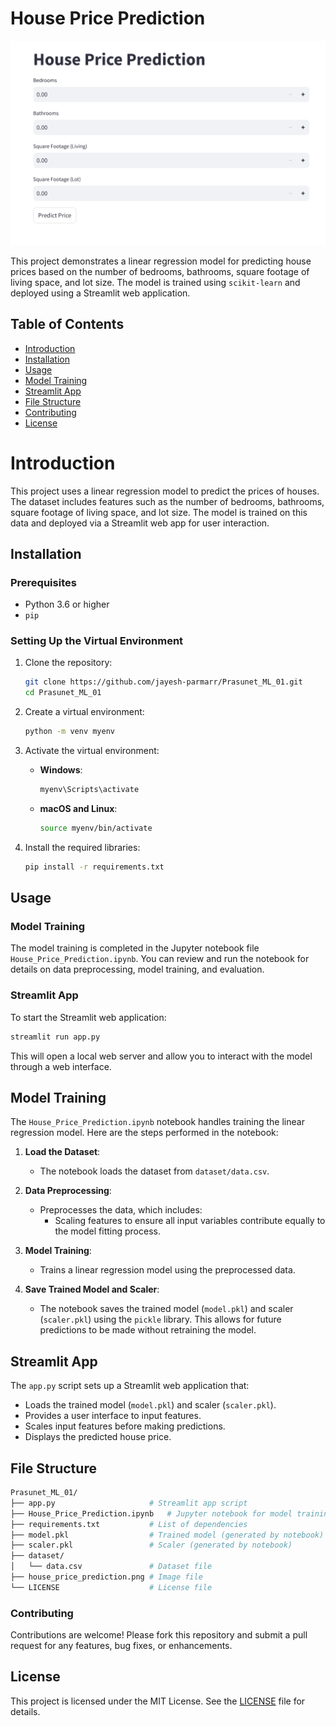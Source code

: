 # House Price Prediction

![House Price Prediction](house_price_prediction.png)

This project demonstrates a linear regression model for predicting house prices based on the number of bedrooms, bathrooms, square footage of living space, and lot size. The model is trained using `scikit-learn` and deployed using a Streamlit web application.

## Table of Contents

- [Introduction](#introduction)
- [Installation](#installation)
- [Usage](#usage)
- [Model Training](#model-training)
- [Streamlit App](#streamlit-app)
- [File Structure](#file-structure)
- [Contributing](#contributing)
- [License](#license)

# Introduction

This project uses a linear regression model to predict the prices of houses. The dataset includes features such as the number of bedrooms, bathrooms, square footage of living space, and lot size. The model is trained on this data and deployed via a Streamlit web app for user interaction.

## Installation

### Prerequisites

- Python 3.6 or higher
- `pip`

### Setting Up the Virtual Environment

1. Clone the repository:
    ```bash
    git clone https://github.com/jayesh-parmarr/Prasunet_ML_01.git
    cd Prasunet_ML_01
    ```

2. Create a virtual environment:
    ```bash
    python -m venv myenv
    ```

3. Activate the virtual environment:
    - **Windows**:
      ```bash
      myenv\Scripts\activate
      ```
    - **macOS and Linux**:
      ```bash
      source myenv/bin/activate
      ```

4. Install the required libraries:
    ```bash
    pip install -r requirements.txt
    ```

## Usage

### Model Training

The model training is completed in the Jupyter notebook file `House_Price_Prediction.ipynb`. You can review and run the notebook for details on data preprocessing, model training, and evaluation.

### Streamlit App

To start the Streamlit web application:
```bash
streamlit run app.py
```

This will open a local web server and allow you to interact with the model through a web interface.

## Model Training

The `House_Price_Prediction.ipynb` notebook handles training the linear regression model. Here are the steps performed in the notebook:

1. **Load the Dataset**:
   - The notebook loads the dataset from `dataset/data.csv`.

2. **Data Preprocessing**:
   - Preprocesses the data, which includes:
     - Scaling features to ensure all input variables contribute equally to the model fitting process.

3. **Model Training**:
   - Trains a linear regression model using the preprocessed data.

4. **Save Trained Model and Scaler**:
   - The notebook saves the trained model (`model.pkl`) and scaler (`scaler.pkl`) using the `pickle` library. This allows for future predictions to be made without retraining the model.

## Streamlit App

The `app.py` script sets up a Streamlit web application that:

- Loads the trained model (`model.pkl`) and scaler (`scaler.pkl`).
- Provides a user interface to input features.
- Scales input features before making predictions.
- Displays the predicted house price.

## File Structure
```bash
Prasunet_ML_01/
├── app.py                     # Streamlit app script
├── House_Price_Prediction.ipynb   # Jupyter notebook for model training
├── requirements.txt           # List of dependencies
├── model.pkl                  # Trained model (generated by notebook)
├── scaler.pkl                 # Scaler (generated by notebook)
├── dataset/
│   └── data.csv               # Dataset file
├── house_price_prediction.png # Image file
└── LICENSE                    # License file

```

### Contributing

Contributions are welcome! Please fork this repository and submit a pull request for any features, bug fixes, or enhancements.


## License
This project is licensed under the MIT License. See the [LICENSE](LICENSE) file for details.
